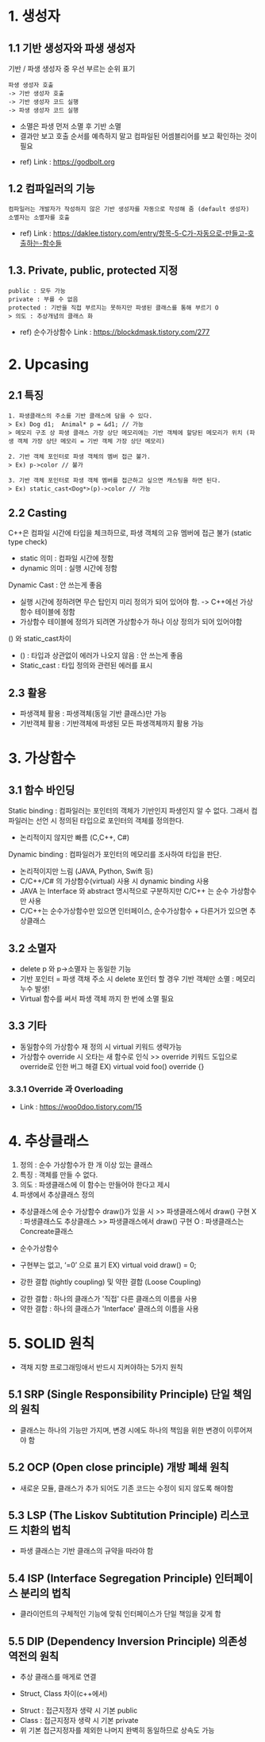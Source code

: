 # 1. 생성자
## 1.1 기반 생성자와 파생 생성자
기반 / 파생 생성자 중 우선 부르는 순위 표기
```
파생 생성자 호출
-> 기반 생성자 호출
-> 기반 생성자 코드 실행
-> 파생 생성자 코드 실행
```
* 소멸은 파생 먼저 소멸 후 기반 소멸
* 결과만 보고 호출 순서를 예측하지 말고 컴파일된 어셈블리어를 보고 확인하는 것이 필요
 - ref) Link : https://godbolt.org

## 1.2 컴파일러의 기능
```
컴파일러는 개발자가 작성하지 않은 기반 생성자를 자동으로 작성해 줌 (default 생성자)
소멸자는 소멸자를 호출
```
- ref) Link : https://daklee.tistory.com/entry/항목-5-C가-자동으로-만들고-호출하는-함수들

## 1.3. Private, public, protected 지정
```
public : 모두 가능
private : 부를 수 없음
protected : 기반을 직접 부르지는 못하지만 파생된 클래스를 통해 부르기 O
> 의도 : 추상개념의 클래스 화
```
- ref) 순수가상함수 Link : https://blockdmask.tistory.com/277

# 2. Upcasing
## 2.1 특징
```
1. 파생클래스의 주소를 기반 클래스에 담을 수 있다.
> Ex) Dog d1;  Animal* p = &d1; // 가능
> 메모리 구조 상 파생 클래스 가장 상단 메모리에는 기반 객체에 할당된 메모리가 위치 (파생 객체 가장 상단 메모리 = 기반 객체 가장 상단 메모리)

2. 기반 객체 포인터로 파생 객체의 멤버 접근 불가.
> Ex) p->color // 불가

3. 기반 객체 포인터로 파생 객체 멤버를 접근하고 싶으면 캐스팅을 하면 된다.
> Ex) static_cast<Dog*>(p)->color // 가능
```

## 2.2 Casting
C++은 컴파일 시간에 타입을 체크하므로, 파생 객체의 고유 멤버에 접근 불가 (static type check)
* static 의미 : 컴파일 시간에 정함
* dynamic 의미 : 실행 시간에 정함

Dynamic Cast : 안 쓰는게 좋음
* 실행 시간에 정하려면 무슨 탑인지 미리 정의가 되어 있어야 함. -> C++에선 가상함수 테이블에 정함
* 가상함수 테이블에 정의가 되려면 가상함수가 하나 이상 정의가 되어 있어야함

() 와 static_cast차이
* () : 타입과 상관없이 에러가 나오지 않음 : 안 쓰는게 좋음
* Static_cast : 타입 정의와 관련된 에러를 표시

## 2.3 활용
- 파생객체 활용 : 파생객체(동일 기반 클래스)만 가능
- 기반객체 활용 : 기반객체에 파생된 모든 파생객체까지 활용 가능 


# 3. 가상함수
## 3.1 함수 바인딩
Static binding : 컴파일러는 포인터의 객체가 기반인지 파생인지 알 수 없다. 그래서 컴파일러는 선언 시 정의된 타입으로 포인터의 객체를 정의한다.
* 논리적이지 않지만 빠름 (C,C++, C#)

Dynamic binding : 컴파일러가 포인터의 메모리를 조사하여 타입을 판단. 
* 논리적이지만 느림 (JAVA, Python, Swift 등)
* C/C++/C# 의 가상함수(virtual) 사용 시 dynamic binding 사용
* JAVA 는 Interface 와 abstract 명시적으로 구분하지만 C/C++ 는 순수 가상함수만 사용
* C/C++는 순수가상함수만 있으면 인터페이스, 순수가상함수 + 다른거가 있으면 추상클래스

## 3.2 소멸자
- delete p 와 p->소멸자 는 동일한 기능
- 기반 포인터 = 파생 객채 주소 시 delete 포인터 할 경우 기반 객체만 소멸 : 메모리 누수 발생!
- Virtual 함수를 써서 파생 객체 까지 한 번에 소멸 필요

## 3.3 기타
- 동일함수의 가상함수 재 정의 시 virtual 키워드 생략가능
- 가상함수 override 시 오타는 새 함수로 인식
       >> override 키워드 도입으로 override로 인한 버그 해결
       EX) virtual void foo() override {} 


### 3.3.1 Override 과 Overloading
- Link : https://woo0doo.tistory.com/15



# 4. 추상클래스
1. 정의 : 순수 가상함수가 한 개 이상 있는 클래스
2. 특징 : 객체를 만들 수 없다.
3. 의도 : 파생클래스에 이 함수는 만들어야 한다고 제시
4. 파생에서 추상클래스 정의
- 추상클래스에 순수 가상함수 draw()가 있을 시
      >> 파생클래스에서  draw() 구현 X : 파생클래스도 추상클래스
      >> 파생클래스에서 draw() 구현 O : 파생클래스는 Concreate클래스

  
* 순수가상함수
- 구현부는 없고, ‘=0’ 으로 표기
       EX) virtual void draw() = 0;

  


*  강한 결합 (tightly coupling) 및 약한 결합 (Loose Coupling)
- 강한 결합 : 하나의 클래스가 '직접' 다른 클래스의 이름을 사용 
- 약한 결합 : 하나의 클래스가 'Interface' 클래스의 이름을 사용


  
# 5. SOLID 원칙
- 객채 지향 프로그래밍애서 반드시 지켜야하는 5가지 원칙

## 5.1 SRP (Single Responsibility Principle) 단일 책임의 원칙
- 클래스는 하나의 기능만 가지며, 변경 시에도 하나의 책임을 위한 변경이 이루어져야 함

## 5.2 OCP (Open close principle) 개방 폐쇄 원칙 
- 새로운 모듈, 클래스가 추가 되어도 기존 코드는 수정이 되지 않도록 해야함

## 5.3 LSP (The Liskov Subtitution Principle) 리스코드 치환의 법칙
- 파생 클래스는 기반 클래스의 규약을 따라야 함

## 5.4 ISP (Interface Segregation Principle) 인터페이스 분리의 법칙
- 클라이언트의 구체적인 기능에 맞춰 인터페이스가 단일 책임을 갖게 함

## 5.5 DIP (Dependency Inversion Principle) 의존성 역전의 원칙
- 추상 클래스를 매게로 연결


+ Struct, Class 차이(c++에서)
- Struct : 접근지정자 생략 시  기본 public
- Class : 접근지정자 생략 시  기본 private
- 위 기본 접근지정자를 제외한 나머지 완벽히 동일하므로 상속도 가능
